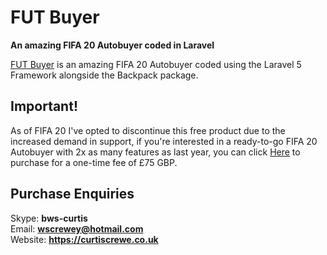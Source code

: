 # FUT Buyer

**An amazing FIFA 20 Autobuyer coded in Laravel**

[FUT Buyer](https://github.com/InkedCurtis/FUT-Buyer) is an amazing FIFA 20 Autobuyer coded using the Laravel 5 Framework alongside the Backpack package.

## Important!

As of FIFA 20 I've opted to discontinue this free product due to the increased demand in support, if you're interested in a ready-to-go FIFA 20 Autobuyer with 2x as many features as last year, you can click [Here](https://curtiscrewe.co.uk/autobuyer) to purchase for a one-time fee of £75 GBP.

## Purchase Enquiries

Skype: <strong>bws-curtis</strong><br/>
Email: <strong>wscrewey@hotmail.com</strong><br/>
Website: <strong>https://curtiscrewe.co.uk</strong>
